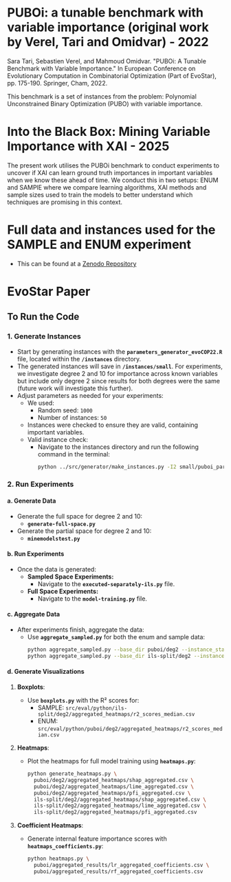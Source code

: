 # PUBOi: a tunable benchmark with variable importance (original work by Verel, Tari and Omidvar) - 2022

  Sara Tari, Sebastien Verel, and Mahmoud Omidvar. 
  "PUBOi: A Tunable Benchmark with Variable Importance." 
  In European Conference on Evolutionary Computation in Combinatorial Optimization (Part of EvoStar), pp. 175-190. Springer, Cham, 2022.

This benchmark is a set of instances from the problem: Polynomial Unconstrained Binary Optimization (PUBO) with variable importance. 





# Into the Black Box: Mining Variable Importance with XAI - 2025

The present work utilises the PUBOi benchmark to conduct experiments to uncover if XAI can learn ground truth importances in important variables when we know these ahead of time. We conduct this in two setups: ENUM and SAMPlE where we compare learning algorithms, XAI methods and sample sizes used to train the models to better understand which techniques are promising in this context. 

# Full data and instances used for the SAMPLE and ENUM experiment
- This can be found at a [Zenodo Repository](https://zenodo.org/records/14664843)


# EvoStar Paper

## To Run the Code

### 1. Generate Instances
- Start by generating instances with the **`parameters_generator_evoCOP22.R`** file, located within the **`/instances`** directory.
- The generated instances will save in **`/instances/small`**. For experiments, we investigate degree 2 and 10 for importance across known variables but include only degree 2 since results for both degrees were the same (future work will investigate this further).
- Adjust parameters as needed for your experiments:
  - We used:
    - Random seed: `1000`
    - Number of instances: `50`
  - Instances were checked to ensure they are valid, containing important variables.
  - Valid instance check:
    - Navigate to the instances directory and run the following command in the terminal:
      ```bash
      python ../src/generator/make_instances.py -I2 small/puboi_param_1000seed_deg2.csv -D2 small/testd2 -I10 small/puboi_param_1000seed_deg10.csv -D10 small/testd10
      ```

### 2. Run Experiments
#### a. Generate Data
- Generate the full space for degree 2 and 10:
  - **`generate-full-space.py`**
- Generate the partial space for degree 2 and 10:
  - **`minemodelstest.py`**

#### b. Run Experiments
- Once the data is generated:
  - **Sampled Space Experiments:**
    - Navigate to the **`executed-separately-ils.py`** file.
  - **Full Space Experiments:**
    - Navigate to the **`model-training.py`** file.

#### c. Aggregate Data
- After experiments finish, aggregate the data:
  - Use **`aggregate_sampled.py`** for both the enum and sample data:
    ```bash
    python aggregate_sampled.py --base_dir puboi/deg2 --instance_start 1000 --instance_end 1029 --run_file_pattern raw_metrics.csv --aggregate_by model_explainer --output_suffix ME
    python aggregate_sampled.py --base_dir ils-split/deg2 --instance_start 1000 --instance_end 1029 --run_file_pattern Run*-raw_metrics.csv --aggregate_by model_explainer --output_suffix ME
    ```

#### d. Generate Visualizations
1. **Boxplots**:
   - Use **`boxplots.py`** with the R² scores for:
     - SAMPLE: `src/eval/python/ils-split/deg2/aggregated_heatmaps/r2_scores_median.csv`
     - ENUM: `src/eval/python/puboi/deg2/aggregated_heatmaps/r2_scores_median.csv`

2. **Heatmaps**:
   - Plot the heatmaps for full model training using **`heatmaps.py`**:
     ```bash
     python generate_heatmaps.py \
       puboi/deg2/aggregated_heatmaps/shap_aggregated.csv \
       puboi/deg2/aggregated_heatmaps/lime_aggregated.csv \
       puboi/deg2/aggregated_heatmaps/pfi_aggregated.csv \
       ils-split/deg2/aggregated_heatmaps/shap_aggregated.csv \
       ils-split/deg2/aggregated_heatmaps/lime_aggregated.csv \
       ils-split/deg2/aggregated_heatmaps/pfi_aggregated.csv
     ```

3. **Coefficient Heatmaps**:
   - Generate internal feature importance scores with **`heatmaps_coefficients.py`**:
     ```bash
     python heatmaps.py \
       puboi/aggregated_results/lr_aggregated_coefficients.csv \
       puboi/aggregated_results/rf_aggregated_coefficients.csv
     ```
